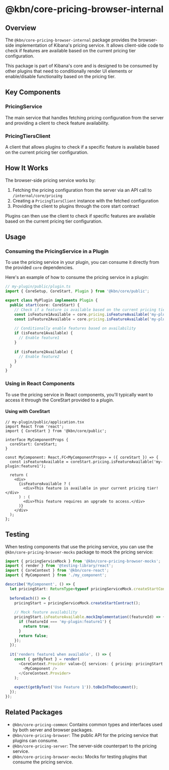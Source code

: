 # @kbn/core-pricing-browser-internal

## Overview

The `@kbn/core-pricing-browser-internal` package provides the browser-side implementation of Kibana's pricing service. It allows client-side code to check if features are available based on the current pricing tier configuration.

This package is part of Kibana's core and is designed to be consumed by other plugins that need to conditionally render UI elements or enable/disable functionality based on the pricing tier.

## Key Components

### PricingService

The main service that handles fetching pricing configuration from the server and providing a client to check feature availability.

### PricingTiersClient

A client that allows plugins to check if a specific feature is available based on the current pricing tier configuration.

## How It Works

The browser-side pricing service works by:

1. Fetching the pricing configuration from the server via an API call to `/internal/core/pricing`
2. Creating a `PricingTiersClient` instance with the fetched configuration
3. Providing the client to plugins through the core start contract

Plugins can then use the client to check if specific features are available based on the current pricing tier configuration.

## Usage

### Consuming the PricingService in a Plugin

To use the pricing service in your plugin, you can consume it directly from the provided `core` dependencies.

Here's an example of how to consume the pricing service in a plugin:

```typescript
// my-plugin/public/plugin.ts
import { CoreSetup, CoreStart, Plugin } from '@kbn/core/public';

export class MyPlugin implements Plugin {
  public start(core: CoreStart) {
    // Check if a feature is available based on the current pricing tier
    const isFeature1Available = core.pricing.isFeatureAvailable('my-plugin:feature1');
    const isFeature2Available = core.pricing.isFeatureAvailable('my-plugin:feature2');
    
    // Conditionally enable features based on availability
    if (isFeature1Available) {
      // Enable feature1
    }
    
    if (isFeature2Available) {
      // Enable feature2
    }
  }
}
```

### Using in React Components

To use the pricing service in React components, you'll typically want to access it through the CoreStart provided to a plugin.

#### Using with CoreStart

```tsx
// my-plugin/public/application.tsx
import React from 'react';
import { CoreStart } from '@kbn/core/public';

interface MyComponentProps {
  coreStart: CoreStart;
}

const MyComponent: React.FC<MyComponentProps> = ({ coreStart }) => {
  const isFeatureAvailable = coreStart.pricing.isFeatureAvailable('my-plugin:feature1');
  
  return (
    <div>
      {isFeatureAvailable ? (
        <div>This feature is available in your current pricing tier!</div>
      ) : (
        <div>This feature requires an upgrade to access.</div>
      )}
    </div>
  );
};
```

## Testing

When testing components that use the pricing service, you can use the `@kbn/core-pricing-browser-mocks` package to mock the pricing service:

```typescript
import { pricingServiceMock } from '@kbn/core-pricing-browser-mocks';
import { render } from '@testing-library/react';
import { CoreContext } from '@kbn/core-react';
import { MyComponent } from './my_component';

describe('MyComponent', () => {
  let pricingStart: ReturnType<typeof pricingServiceMock.createStartContract>;
  
  beforeEach(() => {
    pricingStart = pricingServiceMock.createStartContract();
    
    // Mock feature availability
    pricingStart.isFeatureAvailable.mockImplementation((featureId) => {
      if (featureId === 'my-plugin:feature1') {
        return true;
      }
      return false;
    });
  });
  
  it('renders feature1 when available', () => {
    const { getByText } = render(
      <CoreContext.Provider value={{ services: { pricing: pricingStart } }}>
        <MyComponent />
      </CoreContext.Provider>
    );
    
    expect(getByText('Use Feature 1')).toBeInTheDocument();
  });
});
```

## Related Packages

- `@kbn/core-pricing-common`: Contains common types and interfaces used by both server and browser packages.
- `@kbn/core-pricing-browser`: The public API for the pricing service that plugins can consume.
- `@kbn/core-pricing-server`: The server-side counterpart to the pricing service.
- `@kbn/core-pricing-browser-mocks`: Mocks for testing plugins that consume the pricing service.
